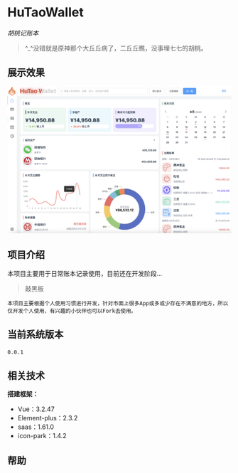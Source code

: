 # HuTaoWallet
*胡桃记账本*

> ^_^没错就是原神那个大丘丘病了，二丘丘瞧，没事埋七七的胡桃。

## 展示效果
<img src="public/main.png">

## 项目介绍
本项目主要用于日常账本记录使用，目前还在开发阶段...

> 敲黑板
```
本项目主要根据个人使用习惯进行开发，针对市面上很多App或多或少存在不满意的地方，所以仅开发个人使用，有兴趣的小伙伴也可以Fork去使用。
```

## 当前系统版本
```
0.0.1
```

## 相关技术

**搭建框架：**
- Vue：3.2.47
- Element-plus：2.3.2
- saas：1.61.0
- icon-park：1.4.2

## 帮助

